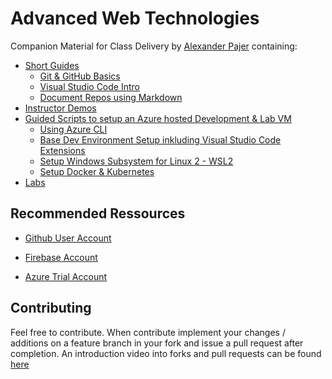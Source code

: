 ﻿# Advanced Web Technologies

Companion Material for Class Delivery by [Alexander Pajer](https://www.integrations.at/kontakt.aspx) containing:

- [Short Guides](./Tooling)
  - [Git & GitHub Basics](./Tooling/01-Github)
  - [Visual Studio Code Intro](./Tooling/02-VSCode)
  - [Document Repos using Markdown](./Tooling/03-Markdown)
- [Instructor Demos](./Demos)
- [Guided Scripts to setup an Azure hosted Development & Lab VM](./Setup)
  - [Using Azure CLI](./Tooling/04-CLI)
  - [Base Dev Environment Setup inkluding Visual Studio Code Extensions](./Setup/#basics)
  - [Setup Windows Subsystem for Linux 2 - WSL2](./Setup/#wsl)
  - [Setup Docker & Kubernetes](./Setup/#docker-wsl)
- [Labs](./Labs)

## Recommended Ressources

- [Github User Account](https://github.com/)

- [Firebase Account](https://firebase.google.com/)

- [Azure Trial Account](https://azure.microsoft.com/en-us/free/)

## Contributing

Feel free to contribute. When contribute implement your changes / additions on a feature branch in your fork and issue a pull request after completion. An introduction video into forks and pull requests can be found [here](https://www.youtube.com/watch?v=nT8KGYVurIU)
